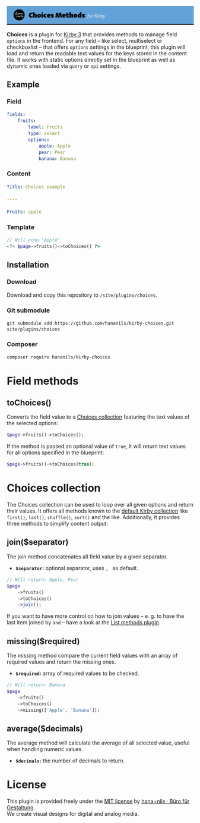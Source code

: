 ![Kirby Choices Methods](.github/title.png)

**Choices** is a plugin for [Kirby 3](https://getkirby.com) that provides methods to manage field `options` in the frontend. For any field – like select, multiselect or checkboxlist – that offers `options` settings in the blueprint, this plugin will load and return the readable text values for the keys stored in the content file. It works with static options directly set in the blueprint as well as dynamic ones loaded via `query` or `api` settings.

## Example

### Field

```yaml
fields:
    fruits:
        label: Fruits
        type: select
        options:
            apple: Apple
            pear: Pear
            banana: Banana
```

### Content

```yaml
Title: Choices example

----

Fruits: apple
```

### Template

```php
// Will echo "Apple"
<?= $page->fruits()->toChoices() ?>
```

## Installation

### Download

Download and copy this repository to `/site/plugins/choices`.

### Git submodule

```
git submodule add https://github.com/hananils/kirby-choices.git site/plugins/choices
```

### Composer

```
composer require hananils/kirby-choices
```

# Field methods

## toChoices()

Converts the field value to a [Choices collection](#user-content-choices-collection) featuring the text values of the selected options:

```php
$page->fruits()->toChoices();
```

If the method is passed an optional value of `true`, it will return text values for all options specified in the blueprint:

```php
$page->fruits()->toChoices(true);
```

# Choices collection

The Choices collection can be used to loop over all given options and return their values. It offers all methods known to the [default Kirby collection](https://getkirby.com/docs/reference/objects/toolkit/collection) like `first()`, `last()`, `shuffle()`, `sort()` and the like. Additionally, it provides three methods to simplify content output:

## join($separator)

The join method concatenates all field value by a given separator.

-   **`$separator`:** optional separator, uses `, ` as default.

```php
// Will return: Apple, Pear
$page
    ->fruits()
    ->toChoices()
    ->join();
```

If you want to have more control on how to join values – e. g. to have the last item joined by `and` – have a look at the [List methods plugin](https://github.com/hananils/kirby-list-methods).

## missing($required)

The missing method compare the current field values with an array of required values and return the missing ones.

-   **`$required`:** array of required values to be checked.

```php
// Will return: Banana
$page
    ->fruits()
    ->toChoices()
    ->missing(['Apple', 'Banana']);
```

## average($decimals)

The average method will calculate the average of all selected value, useful when handling numeric values.

-   **`$decimals`:** the number of decimals to return.

# License

This plugin is provided freely under the [MIT license](LICENSE.md) by [hana+nils · Büro für Gestaltung](https://hananils.de).  
We create visual designs for digital and analog media.
